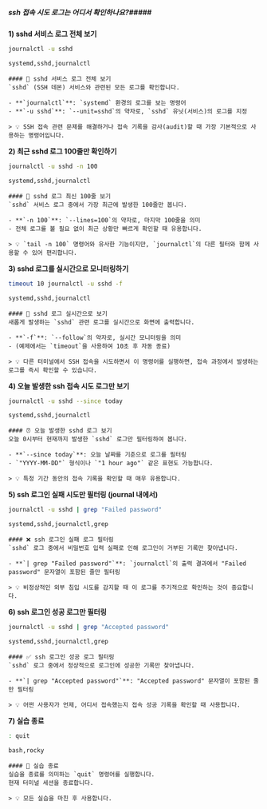 ##### ssh 접속 시도 로그는 어디서 확인하나요?#####

**1) sshd 서비스 로그 전체 보기**

```bash
journalctl -u sshd
```

```tech
systemd,sshd,journalctl
```

```desc
#### 📜 sshd 서비스 로그 전체 보기
`sshd` (SSH 데몬) 서비스와 관련된 모든 로그를 확인합니다.

- **`journalctl`**: `systemd` 환경의 로그를 보는 명령어
- **`-u sshd`**: `--unit=sshd`의 약자로, `sshd` 유닛(서비스)의 로그를 지정

> 💡 SSH 접속 관련 문제를 해결하거나 접속 기록을 감사(audit)할 때 가장 기본적으로 사용하는 명령어입니다.
```

**2) 최근 sshd 로그 100줄만 확인하기**

```bash
journalctl -u sshd -n 100
```

```tech
systemd,sshd,journalctl
```

```desc
#### 📄 sshd 로그 최신 100줄 보기
`sshd` 서비스 로그 중에서 가장 최근에 발생한 100줄만 봅니다.

- **`-n 100`**: `--lines=100`의 약자로, 마지막 100줄을 의미
- 전체 로그를 볼 필요 없이 최근 상황만 빠르게 확인할 때 유용합니다.

> 💡 `tail -n 100` 명령어와 유사한 기능이지만, `journalctl`의 다른 필터와 함께 사용할 수 있어 편리합니다.
```

**3) sshd 로그를 실시간으로 모니터링하기**

```bash
timeout 10 journalctl -u sshd -f
```

```tech
systemd,sshd,journalctl
```

```desc
#### 📡 sshd 로그 실시간으로 보기
새롭게 발생하는 `sshd` 관련 로그를 실시간으로 화면에 출력합니다.

- **`-f`**: `--follow`의 약자로, 실시간 모니터링을 의미
- (예제에서는 `timeout`을 사용하여 10초 후 자동 종료)

> 💡 다른 터미널에서 SSH 접속을 시도하면서 이 명령어를 실행하면, 접속 과정에서 발생하는 로그를 즉시 확인할 수 있습니다.
```

**4) 오늘 발생한 ssh 접속 시도 로그만 보기**

```bash
journalctl -u sshd --since today
```

```tech
systemd,sshd,journalctl
```

```desc
#### ⏰ 오늘 발생한 sshd 로그 보기
오늘 0시부터 현재까지 발생한 `sshd` 로그만 필터링하여 봅니다.

- **`--since today`**: 오늘 날짜를 기준으로 로그를 필터링
- `"YYYY-MM-DD"` 형식이나 `"1 hour ago"` 같은 표현도 가능합니다.

> 💡 특정 기간 동안의 접속 기록을 확인할 때 매우 유용합니다.
```

**5) ssh 로그인 실패 시도만 필터링 (journal 내에서)**

```bash
journalctl -u sshd | grep "Failed password"
```

```tech
systemd,sshd,journalctl,grep
```

```desc
#### ❌ ssh 로그인 실패 로그 필터링
`sshd` 로그 중에서 비밀번호 입력 실패로 인해 로그인이 거부된 기록만 찾아냅니다.

- **`| grep "Failed password"`**: `journalctl`의 출력 결과에서 "Failed password" 문자열이 포함된 줄만 필터링

> 💡 비정상적인 외부 침입 시도를 감지할 때 이 로그를 주기적으로 확인하는 것이 중요합니다.
```

**6) ssh 로그인 성공 로그만 필터링**

```bash
journalctl -u sshd | grep "Accepted password"
```

```tech
systemd,sshd,journalctl,grep
```

```desc
#### ✅ ssh 로그인 성공 로그 필터링
`sshd` 로그 중에서 정상적으로 로그인에 성공한 기록만 찾아냅니다.

- **`| grep "Accepted password"`**: "Accepted password" 문자열이 포함된 줄만 필터링

> 💡 어떤 사용자가 언제, 어디서 접속했는지 접속 성공 기록을 확인할 때 사용합니다.
```

**7) 실습 종료**

```bash
: quit
```

```tech
bash,rocky
```

```desc
#### 👋 실습 종료
실습을 종료를 의미하는 `quit` 명령어를 실행합니다.
현재 터미널 세션을 종료합니다.

> 💡 모든 실습을 마친 후 사용합니다.
```